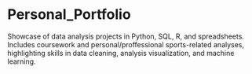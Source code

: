 # Personal_Portfolio
 Showcase of data analysis projects in Python, SQL, R, and spreadsheets. Includes coursework and personal/proffessional sports-related analyses, highlighting skills in data cleaning, analysis visualization, and machine learning.
